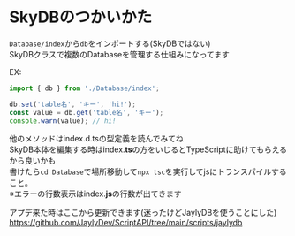 # SkyDBのつかいかた
`Database/index`から`db`をインポートする(SkyDBではない)  
SkyDBクラスで複数のDatabaseを管理する仕組みになってます

EX:
```js
import { db } from './Database/index';

db.set('table名', 'キー', 'hi!');
const value = db.get('table名', 'キー');
console.warn(value); // hi!
```
他のメソッドはindex.d.tsの型定義を読んでみてね  
SkyDB本体を編集する時はindex.**ts**の方をいじるとTypeScriptに助けてもらえるから良いかも  
書けたら`cd Database`で場所移動して`npx tsc`を実行してjsにトランスパイルすること。  
※エラーの行数表示はindex.**js**の行数が出てきます  
  
アプデ来た時はここから更新できます(迷ったけどJaylyDBを使うことにした)  
https://github.com/JaylyDev/ScriptAPI/tree/main/scripts/jaylydb
